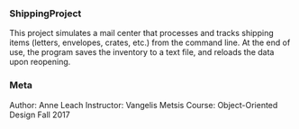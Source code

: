 ### ShippingProject
This project simulates a mail center that processes and tracks shipping items (letters, envelopes, crates, etc.) from the command line.  At the end of use, the program saves the inventory to a text file, and reloads the data upon reopening.

### Meta
Author: Anne Leach
Instructor: Vangelis Metsis
Course: Object-Oriented Design Fall 2017


	

